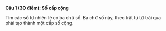**Câu 1 (30 điểm): Số cấp cộng**

Tìm các số tự nhiên lẻ có ba chữ số. Ba chữ số này, theo trật tự từ trái qua phải tạo thành một cấp số cộng.